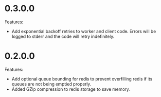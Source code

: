 # 0.3.0.0

Features:
  - Add exponential backoff retries to worker and client code. Errors
    will be logged to stderr and the code will retry indefinitely.

# 0.2.0.0

Features:
  - Add optional queue bounding for redis to prevent overfilling redis
    if its queues are not being emptied properly.
  - Added GZip compression to redis storage to save memory.
